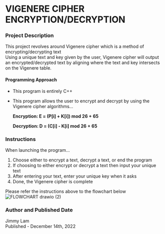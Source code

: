 # VIGENERE CIPHER ENCRYPTION/DECRYPTION

### Project Description

This project revolves around Vigenere cipher which is a method of encrypting/decrypting text  
Using a unique text and key given by the user, Vigenere cipher will output an encrypted/decrypted text by aligning where the text and key intersects on the Vigenere table.  

#### Programming Approach

* This program is entirely C++  

* This program allows the user to encrypt and decrypt by using the Vigenere cipher algorithms...  

  **Encryption: E = (P[i] + K[i]) mod 26 + 65**  
  
  **Decryption: D = (C[i] - K[i] mod 26 + 65**  

### Instructions
When launching the program...  
1. Choose either to encrypt a text, decrypt a text, or end the program  
2. If choosing to either encrypt or decrypt a text then input your unique text  
3. After entering your text, enter your unique key when it asks  
4. Done, the Vigenere cipher is complete  

Please refer the instructions above to the flowchart below    
  ![FLOWCHART drawio (2)](https://user-images.githubusercontent.com/120606764/207740662-739cb93e-ebf2-4122-a858-50ad2d5547cd.png)

  
### Author and Published Date

Jimmy Lam  
Published - December 14th, 2022  


